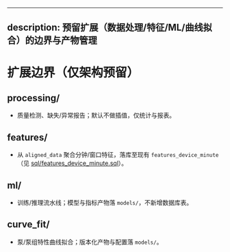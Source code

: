 ______________________________________________________________________

## description: 预留扩展（数据处理/特征/ML/曲线拟合）的边界与产物管理

# 扩展边界（仅架构预留）

## processing/

- 质量检测、缺失/异常报告；默认不做插值，仅统计与报表。

## features/

- 从 `aligned_data` 聚合分钟/窗口特征，落库至现有 `features_device_minute`（见 [sql/features_device_minute.sql](mdc:sql/features_device_minute.sql)）。

## ml/

- 训练/推理流水线；模型与指标产物落 `models/`，不新增数据库表。

## curve_fit/

- 泵/泵组特性曲线拟合；版本化产物与配置落 `models/`。

